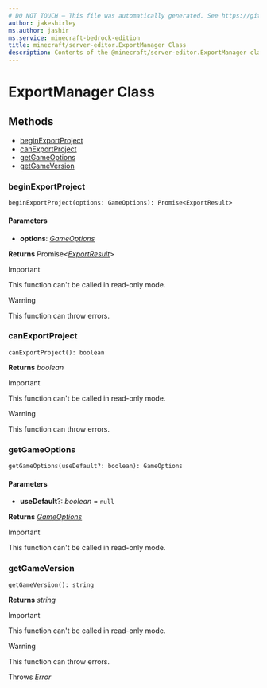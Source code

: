```yaml
---
# DO NOT TOUCH — This file was automatically generated. See https://github.com/mojang/minecraftapidocsgenerator to modify descriptions, examples, etc.
author: jakeshirley
ms.author: jashir
ms.service: minecraft-bedrock-edition
title: minecraft/server-editor.ExportManager Class
description: Contents of the @minecraft/server-editor.ExportManager class.
---
```

# ExportManager Class

## Methods
- [beginExportProject](#beginexportproject)
- [canExportProject](#canexportproject)
- [getGameOptions](#getgameoptions)
- [getGameVersion](#getgameversion)

### **beginExportProject**
`
beginExportProject(options: GameOptions): Promise<ExportResult>
`

#### **Parameters**
- **options**: [*GameOptions*](GameOptions.md)

**Returns** Promise&lt;[*ExportResult*](ExportResult.md)&gt;

> [!IMPORTANT]
> This function can't be called in read-only mode.

> [!WARNING]
> This function can throw errors.

### **canExportProject**
`
canExportProject(): boolean
`

**Returns** *boolean*

> [!IMPORTANT]
> This function can't be called in read-only mode.

> [!WARNING]
> This function can throw errors.

### **getGameOptions**
`
getGameOptions(useDefault?: boolean): GameOptions
`

#### **Parameters**
- **useDefault**?: *boolean* = `null`

**Returns** [*GameOptions*](GameOptions.md)

> [!IMPORTANT]
> This function can't be called in read-only mode.

### **getGameVersion**
`
getGameVersion(): string
`

**Returns** *string*

> [!IMPORTANT]
> This function can't be called in read-only mode.

> [!WARNING]
> This function can throw errors.
>
> Throws *Error*
